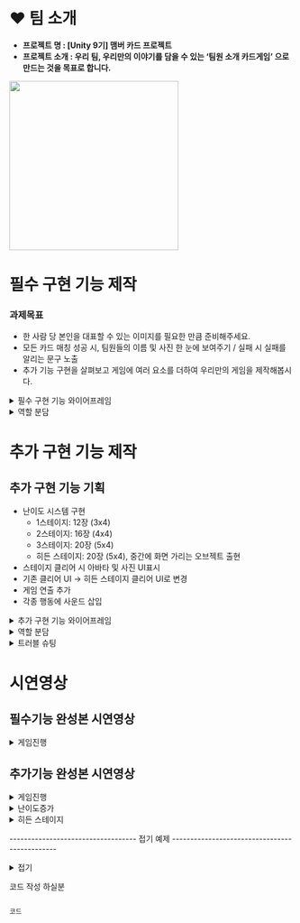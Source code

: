 # ❤ 팀 소개
- **프로젝트 명 :  [Unity 9기] 맴버 카드 프로젝트**
- **프로젝트 소개 :  우리 팀, 우리만의 이야기를 담을 수 있는 ‘팀원 소개 카드게임’ 으로 만드는 것을 목표로 합니다.**
<img src="https://github.com/user-attachments/assets/68e1279e-9c20-4b58-99f7-8ca8cf8c07b9" width="300" />



# 필수 구현 기능 제작
### 과제목표
    
- 한 사람 당 본인을 대표할 수 있는 이미지를 필요한 만큼 준비해주세요.
- 모든 카드 매칭 성공 시, 팀원들의 이름 및 사진 한 눈에 보여주기 / 실패 시 실패를 알리는 문구 노출
- 추가 기능 구현을 살펴보고 게임에 여러 요소를 더하여 우리만의 게임을 제작해봅시다.


</details>

</details>

<details>
<summary>필수 구현 기능 와이어프레임</summary>

![image](https://github.com/user-attachments/assets/a8869c53-8fb4-42c1-820a-92e9af98c90b)

</details>

<details>
<summary> 역할 분담 </summary>

1. 이준영 : StartScene, Audio(시작 화면, 화면 전환)
2. 한예준 : Card (랜덤 이미지 삽입)
3. 최홍진 : UI (시간 측정, 게임 종료 UI)
4. 송치웅 : GameManager (게임 진행에 필요한 C# 작성)
5. 윤지민 : Board (카드 랜덤 배치 및 뒤집기, 파괴)

</details>


# 추가 구현 기능 제작
## 추가 구현 기능 기획
- 난이도 시스템 구현
  - 1스테이지: 12장 (3x4)
  - 2스테이지: 16장 (4x4)
  - 3스테이지: 20장 (5x4)
  - 히든 스테이지: 20장 (5x4), 중간에 화면 가리는 오브젝트 출현
- 스테이지 클리어 시 아바타 및 사진 UI표시
- 기존 클리어 UI → 히든 스테이지 클리어 UI로 변경
- 게임 연출 추가
- 각종 행동에 사운드 삽입


</details>

<details>
<summary>추가 구현 기능 와이어프레임</summary>

![image (1)](https://github.com/user-attachments/assets/9bce4bca-68ec-476e-b479-f991524d396f)

[FigJam 링크](https://www.figma.com/board/kqfsLfo242uS1RmSHz0248/Welcome-to-FigJam?node-id=0-1&p=f&t=LT1XHxGTUypk7tS4-0)

</details>


<details>
<summary> 역할 분담 </summary>

## 1. 게임에 필요한 매니저 추가 작성
게임 매니저 추가기능 작성 (송치웅)
- 난이도 시스템 추가 (정보 값을 저장하여 다른 씬으로 전달)
- 각 스테이지에 60초 시간 제한 추가
- 게임 오버 시 점수와 스테이지 표기 추가
    
버튼 매니저 추가 (이준영)
-스테이지 이동 버튼, 게임 재시작 버튼 등 일괄 관리
    
사운드 매니저 추가 (이준영)
- 카드를 클릭하거나 뒤집을 때, 게임이 시작될 때, 진행 중 성공 또는 실패 시 효과음을 삽입
- 타이머 시간이 촉박할 때, 게이머에게 경고하는 배경 음악으로 변경
    
## 2. 게임에 연출 (한예준)
카드가 뒤집어지는 모습을 애니메이션으로 추가
- 카드를 클릭했을 때 애니메이션으로 Y축을 180도 회전
- 두 카드의 사진이 서로 같을 시 회전하며 소멸하는 애니메이션 추가
- 두 카드의 사진이 서로 다를 시
    
## 3. 스테이지 or 난이도 추가하기
카드의 개수가 늘어난 더 어려운 스테이지 구현(윤지민)
- 난이도 변수를 가져와 1줄씩 추가
- 1스테이지: 12장 (3×4) 이준영님 사진추가
- 2스테이지: 16장 (4×4) 한예준님, 윤지민님 사진추가
- 3스테이지: 20장 (5×4) 최홍진님, 송치웅님 사진추가
    
스테이지 선택, 구분 가능한 화면 제작 (최홍진)
- 와이어 프레임 기반으로 UI제작
    
## 4.히든 스테이지 구현하기
해금 조건  : 스테이지3을 20초 이상 남기고 클리어 (이준영)
- 3스테이지 클리어시 20초 조건을 확인하여 만족 못할시 난이도 변수값 - / 만족시 해금
    
기본 베이스 스테이지 3에 중간 중간에 화면을 가리는 오브젝트 출현. (최홍진)
- 잉크(커지고 점점 사라지는 효과)프리팹 생성

<details>
<summary> 프리팹 </summary>
<img src="https://github.com/user-attachments/assets/340bbaad-f7ce-45d5-baaf-ebd15f95d30c" width="200" />

C#스크립트
```csharp

    void Start()
    {
        float x = Random.Range(-2.0f, 2.0f); //x축값 설정
        float y = Random.Range(-4.0f, 2.0f); //y축값 설정

        transform.position = new Vector3(x, y, 0); // 랜덤생성
        Invoke("DestroyInvoke", 6.0f); //오브잭트 파괴 불러오기
    }

    void DestroyInvoke()
    {
        Destroy(gameObject); //오브잭트 파괴
    }

```

</details>


</details>





<details>
<summary>트러블 슈팅</summary>



</details>






# 시연영상
## 필수기능 완성본 시연영상
<details>
<summary>게임진행</summary>

<img src="https://github.com/user-attachments/assets/a20a8476-f106-4137-a212-3f6d579540c5" width="300" />

</details>

## 추가기능 완성본 시연영상

<details>
<summary> 게임진행 </summary>

<img src="https://github.com/user-attachments/assets/28233523-ce94-4f85-8ca4-bf58b4409bb5" width="300" />

</details>

<details>
<summary> 난이도증가 </summary>

<img src="https://github.com/user-attachments/assets/7ae69a64-b6df-4327-954e-cff5d7ca0cae" width="300" />

</details>

<details>
<summary> 히든 스테이지 </summary>

<img src="https://github.com/user-attachments/assets/08162e3f-3741-4ade-b44d-96fd312fe270" width="300" />

</details>




----------------------------------- 접기 예제 ----------------------------------------------


<details>
<summary> 접기 </summary>

내용

</details>



코드 작성 하실분
```csharp

코드

```









